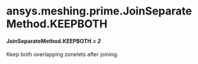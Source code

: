 <a id="ansys-meshing-prime-joinseparatemethod-keepboth"></a>

# ansys.meshing.prime.JoinSeparateMethod.KEEPBOTH

<a id="ansys.meshing.prime.JoinSeparateMethod.KEEPBOTH"></a>

#### JoinSeparateMethod.KEEPBOTH *= 2*

Keep both overlapping zonelets after joining.

<!-- !! processed by numpydoc !! -->
